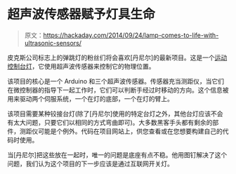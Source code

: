 # 超声波传感器赋予灯具生命

> 原文：<https://hackaday.com/2014/09/24/lamp-comes-to-life-with-ultrasonic-sensors/>

皮克斯公司标志上的弹跳灯的粉丝们将会喜欢[丹尼尔]的最新项目。这是一个[运动控制台灯](http://www.tinkernut.com/2014/09/20/motion-controlled-ultrasonic-lamp/)，它使用超声波传感器来控制它的物理位置。

该项目的核心是一个 Arduino 和三个超声波传感器。传感器充当测距仪，当它们在微控制器的指导下一起工作时，它们可以判断手经过时移动的方向。这个信息被用来驱动两个伺服系统，一个在灯的底部，一个在灯的臂上。

该项目需要某种铰接台灯(除了[丹尼尔]使用的特定台灯之外，其他台灯应该不会有太大问题，只要它们以相同的方式弯曲即可)。大多数黑客手头都有剩余的部件，测距仪可能是个例外。代码在项目网站上，供您查看或在您想要构建自己的代码时使用。

当[丹尼尔]把这些放在一起时，唯一的问题是底座有点不稳。他用图钉解决了这个问题，我们认为这个项目的下一步应该是通过互联网开关灯。